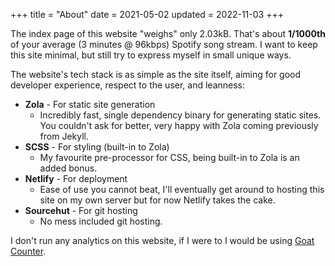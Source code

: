 +++
title = "About"
date = 2021-05-02
updated = 2022-11-03
+++

The index page of this website "weighs" only 2.03kB. That's about **1/1000th** of your average (3 minutes @ 96kbps)
Spotify song stream. I want to keep this site minimal, but still try to express myself in small unique ways.

The website's tech stack is as simple as the site itself, aiming for good developer experience, respect to the user, and leanness:

* **Zola** - For static site generation
  * Incredibly fast, single dependency binary for generating static sites. 
  You couldn't ask for better, very happy with Zola coming previously from Jekyll.
* **SCSS** - For styling (built-in to Zola)
  * My favourite pre-processor for CSS, being built-in to Zola is an added
  bonus.
* **Netlify** - For deployment
  * Ease of use you cannot beat, I'll eventually get around to hosting this site
  on my own server but for now Netlify takes the cake.
* **Sourcehut** - For git hosting
  * No mess included git hosting.

I don't run any analytics on this website, if I were to I would be using [Goat Counter](https://www.goatcounter.com/).